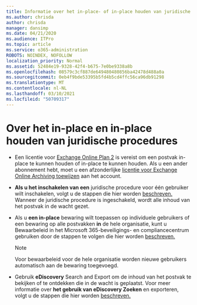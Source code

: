 ```yaml
---
title: Informatie over het in-place- of in-place houden van juridische procedures
ms.author: chrisda
author: chrisda
manager: dansimp
ms.date: 04/21/2020
ms.audience: ITPro
ms.topic: article
ms.service: o365-administration
ROBOTS: NOINDEX, NOFOLLOW
localization_priority: Normal
ms.assetid: 52484e19-9328-42f4-b675-7e0be9338a8b
ms.openlocfilehash: 08579c3cf887de649480480856ba42478d488a0a
ms.sourcegitcommit: 0eb4f9bde53395b5fd4b5cd4ffc56ca96db91298
ms.translationtype: MT
ms.contentlocale: nl-NL
ms.lasthandoff: 03/10/2021
ms.locfileid: "50709317"
---
```

# <a name="about-litigation-holds-and-in-place-holds"></a>Over het in-place en in-place houden van juridische procedures

- Een licentie voor [Exchange Online Plan 2](https://docs.microsoft.com/office365/servicedescriptions/office-365-platform-service-description/office-365-plan-options) is vereist om een postvak in-place te kunnen houden of in-place te kunnen houden. Als u een ander abonnement hebt, moet u een afzonderlijke [licentie voor Exchange Online Archiving toewijzen](https://docs.microsoft.com/office365/servicedescriptions/exchange-online-archiving-service-description/exchange-online-archiving-service-description) aan het account. 
    
- **Als u het inschakelen van een** juridische procedure voor één gebruiker wilt inschakelen, volgt u de stappen die hier worden [beschreven.](https://docs.microsoft.com/microsoft-365/compliance/create-a-litigation-hold?view=o365-worldwide#place-a-mailbox-on-litigation-hold) Wanneer de juridische procedure is ingeschakeld, wordt alle inhoud van het postvak in de wacht gezet.
    
- Als u **een in-place** bewaring wilt toepassen op individuele gebruikers of een bewaring op alle postvakken **in** de hele organisatie, kunt u Bewaarbeleid in het Microsoft 365-beveiligings- en compliancecentrum gebruiken door de stappen te volgen die hier worden [beschreven.](https://docs.microsoft.com/microsoft-365/compliance/retention-policies)
    
    > [!NOTE]
    > Voor bewaarbeleid voor de hele organisatie worden nieuwe gebruikers automatisch aan de bewaring toegevoegd. 
  
- Gebruik **eDiscovery** Search and Export om de inhoud van het postvak te bekijken of te ontdekken die in de wacht is geplaatst. Voor meer informatie over **het gebruik van eDiscovery Zoeken** en exporteren, volgt u de stappen die hier worden [beschreven.](https://docs.microsoft.com/microsoft-365/compliance/export-search-results)
    

